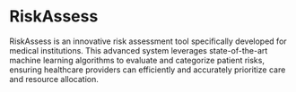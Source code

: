 # RiskAssess
RiskAssess is an innovative risk assessment tool specifically developed for medical institutions. This advanced system leverages state-of-the-art machine learning algorithms to evaluate and categorize patient risks, ensuring healthcare providers can efficiently and accurately prioritize care and resource allocation.
